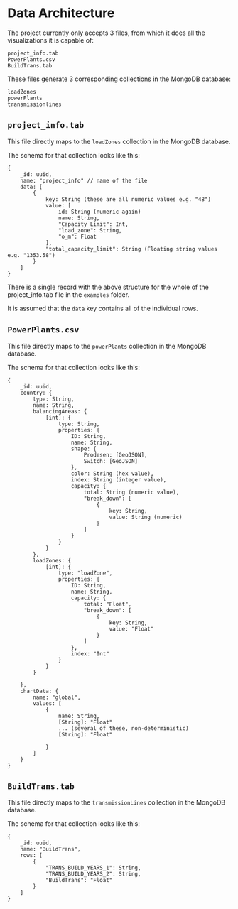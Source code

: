 # Data Architecture


The project currently only accepts 3 files, from which it does all the visualizations it is capable of: 

```
project_info.tab
PowerPlants.csv
BuildTrans.tab
```

These files generate 3 corresponding collections in the MongoDB database:

```
loadZones
powerPlants
transmissionlines
```

## `project_info.tab`

This file directly maps to the `loadZones` collection in the MongoDB database. 

The schema for that collection looks like this:

```
{
	_id: uuid,
	name: "project_info" // name of the file
	data: [
		{
			key: String (these are all numeric values e.g. "48")
			value: [
				id: String (numeric again)
				name: String,
				"Capacity Limit": Int,
				"load_zone": String,
				"o_m": Float
			],
			"total_capacity_limit": String (Floating string values e.g. "1353.58")
		}
	]
}
```

There is a single record with the above structure for the whole of the project_info.tab file in the `examples` folder. 

It is assumed that the `data` key contains all of the individual rows.


## `PowerPlants.csv`

This file directly maps to the `powerPlants` collection in the MongoDB database.

The schema for that collection looks like this:

```
{
	_id: uuid,
	country: {
		type: String,
		name: String,
		balancingAreas: {
			[int]: {
				type: String,
				properties: {
					ID: String,
					name: String,
					shape: {
						Prodesen: [GeoJSON],
						Switch: [GeoJSON]
					},
					color: String (hex value),
					index: String (integer value),
					capacity: {
						total: String (numeric value),
						"break_down": [
							{
								key: String,
								value: String (numeric)
							}
						]
					}
				}
			}	
		},
		loadZones: {
			[int]: {
				type: "loadZone",
				properties: {
					ID: String, 
					name: String,
					capacity: {
						total: "Float",
						"break_down": [
							{
								key: String,
								value: "Float"
							}
						]
					},
					index: "Int"
				}
			}
		}

	},
	chartData: {
		name: "global",
		values: [
			{
				name: String,
				[String]: "Float"
				... (several of these, non-deterministic)
				[String]: "Float"
				
			}
		]	
	}
}
```

## `BuildTrans.tab`

This file directly maps to the `transmissionLines` collection in the MongoDB database.

The schema for that collection looks like this:

```
{
	_id: uuid,
	name: "BuildTrans",
	rows: [
		{
			"TRANS_BUILD_YEARS_1": String,
			"TRANS_BUILD_YEARS_2": String,
			"BuildTrans": "Float"
		}
	]
}
```
